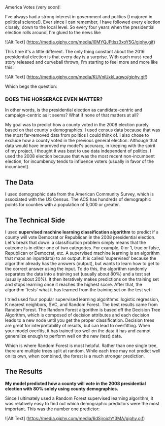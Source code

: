 America Votes (very soon)!  
  
I've always had a strong interest in government and politics (I majored in political science!). Ever since I can remember, I have followed every election closely, down to the local level. So every four years when the presidential election rolls around, I'm glued to the news like

![Alt Text] (https://media.giphy.com/media/l0MYQJFtIsz3xoY5G/giphy.gif)

This time it's a little different. The only thing constant about the 2016 presidential election is that every day is a surprise. With each must-read story released and curveball thrown, I'm starting to feel more and more like this:

![Alt Text] (https://media.giphy.com/media/KUVniUxkLuqwo/giphy.gif)

Which begs the question:  
### DOES THE HORSERACE EVEN MATTER?  
In other words, is the presidential election as candidate-centric and campaign-centric as it seems? What if none of that matters at all?  

My goal was to predict how a county voted in the 2008 election purely based on that county's demographics. I used census data because that was the most far-removed data from politics I could think of. I also chose to exclude how a county voted in the previous general election. Although that data would have improved my model's accuracy, in keeping with the spirit of my project, I thought it was best to use data independent of politics. I used the 2008 election because that was the most recent non-incumbent election, for incumbency tends to influence voters (usually in favor of the incumbent).  

## The Data  
I used demographic data from the American Community Survey, which is associated with the US Census. The ACS has hundreds of demographic points for counties with a population of 5,000 or greater. 
  
## The Technical Side  
I used **supervised machine learning classification algorithm** to predict if a county will vote Democrat or Republican in the 2008 presidential election. Let's break that down: a classification problem simply means that the outcome is in either one of two categories. For example, 0 or 1, true or false, Republican or Democrat, etc. A supervised machine learning is an algorithm that maps an input(data) to an output. It is called 'supervised' because the algorithm already has the answers (output), but wants to learn how to get to the correct answer using the input. To do this, the algorithm randomly separates the data into a training set (usually about 80%) and a test set (usually about 20%). It then iteratively makes predictions on the training set and stops learning once it reaches the highest score. After that, the algorithm 'tests' what it has learned from the training set on the test set.  

I tried used four popular supervised learning algorithms: logistic regression, K nearest neighbors, SVC, and Random Forest. The best results came from Random Forest. The Random Forest algorithm is based off the Decision Tree Algorithm, which is composed of decision attributes and each decision leads to a new node until you get the proper classification. Decision trees are great for interpretability of results, but can lead to overfitting. When your model overfits, it has trained too well on the data it has and cannot generalize enough to perform well on the new (test) data.  
  
Which is where Random Forest is most helpful. Rather than one single tree, there are multiple trees split at random. While each tree may not predict well on its own, when combined, the forest is a much stronger prediction.  

## The Results  
  
**My model predicted how a county will vote in the 2008 presidential election with 80% solely using county demographics.**  
  
Since I ultimately used a Random Forest supervised learning algorithm, it was relatively easy to find out which demographic predictors were the most important. This was the number one predictor:

![Alt Text] (https://media.giphy.com/media/6dSjroichY3MA/giphy.gif)
